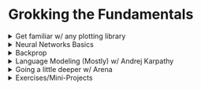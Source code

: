 # Grokking the Fundamentals

<details>

<summary>Get familiar w/ any plotting library</summary>

* I would recommend Plotly
  * If you're interested in Plotly, see [this](https://www.perfectlynormal.co.uk/blog-plotly-widgets) and play around for an hour or so while using Anki to memorize all the basics

</details>

<details>

<summary>Neural Networks Basics</summary>

* Videos
  * Watch up to (but not including) “backpropagation calculus” from 3Blue1Brown's Neural Networks [playlist](https://www.3blue1brown.com/topics/neural-networks)&#x20;
* Revisit and complete the [coding page](coding.md) until the second stop.
* Practice
  * [How Does a Neural Network Really Work](https://www.kaggle.com/code/jhoward/how-does-a-neural-net-really-work)
  * [Linear Model and Neural Net From Scratch](https://www.kaggle.com/code/jhoward/linear-model-and-neural-net-from-scratch)
  * **How to practice** (relevant for all future Andrej Karpathy videos as well)
    * Run each cell and understand why it works. If you don't get it, ask GPT until you do. **Don't let your eyes glaze over and start skimming.**
      * Create a new cell that describes what the original cell does in comments. Include the basic functionality and hints for any particularly thorny implementation details as well as _why_.
      * Re-implement in your new cell&#x20;
    * Once you feel like you understand each cell, condense cells until each one represents a significant "chunk".&#x20;
      * Do the same process as above
    * Remove all hints and try to do the whole thing by yourself. At most, keep a bulleted list of all the high-level logical "chunks". &#x20;
    * Ideally, you want to now do the whole thing with new specifications (new dataset, slightly different architecture, etc).
  * (Recommended Bonus): go through the [fastbook version ](https://github.com/fastai/fastbook/blob/master/04_mnist_basics.ipynb)of this lesson. If you've already practiced extensively with the previous 2 notebooks, you can go through this relatively quickly and just understand each cell.&#x20;
* Revisit and complete the [last section of the coding page](coding.md#getting-better-with-tensors).
* Progress check:
  * Be able to answer the questions at the end of the fastbook.&#x20;
  * Understand weights as encoding transformations of space.
  * Build the intuition that a neural network is essentially the same thing as the line of best fit in a linear regression, except just bigger and more complex.&#x20;

</details>

<details>

<summary>Backprop</summary>

* Watch both of Artem Kirsanov's [lovely explainer](https://youtu.be/SmZmBKc7Lrs) on backprop and 3B1B's [backpropagation calculus](https://www.3blue1brown.com/lessons/backpropagation-calculus) (definitely read through the text after watching the video; it helps a lot with clarification)
* Watch Andrej Karpathy's lecture on [neural networks](https://youtu.be/VMj-3S1tku0) (it's okay if some of the exact backprop stuff doesn't make complete sense quite yet)
  * For all Andrej Karpathy videos, make sure you read the descriptions. They usually have Colab notebooks to follow along in and questions + exercises.&#x20;
    * I would recommend either following along in the Colab notebook provided but pausing every so often to re-implement yourself or just following along and implementing in a separate Colab notebook. Also, always try to work on at least one of the exercises.&#x20;
* Progress check
  * Really, truly, genuinely, understand that a neural net is just a function that is trying to fit some points in a space in a way that allows it to predict future points with as much accuracy as possible. Artem Kirsanov's video builds some good intuition for that.&#x20;
    * If you've taken a statistics class or followed along the statistics page, and remember looking at least-squares regression lines, just think of a neural network as a more complicated form of that.&#x20;
      * Now, if you'll recall things like underfitting/overfitting, being wary of extrapolation, using metrics and other graphs to evaluate fit, and the impact that outliers can have on the line, things will feel very familiar as you continue to watch Andrej Karpathy videos in future sections.
  * Understand that backpropagation is just the chain rule on multivariate functions.
  * More on "neurons that fire together, wire together": Hopefully this is another helpful way to understand _why_ neural nets learn if the linear regression analogy didn't help. At the very first layer, you have a pure representation of the input. At the very last layer, you have the output and the loss. From there, as you go back and make the connections with the brightest neurons higher, it "wires together" the brightest neurons. Then, at the last layer, the representation of the image will be fused with that overall chain. Neurons that fire when "seeing" a 2, will wire with those while "thinking" about a 2, and those will wire at the end with the neuron that outpus a 2. This is also why there's so much randomness. Which neurons get wired together is pretty heavily dependent on the initial random values that you set the weights to, so different neurons (at least in such a small model) won't necessarily pick up on the patterns that you might expect in the way you might expect. &#x20;

- [Become a backprop ninja part 1](https://arena3-chapter0-fundamentals.streamlit.app/\[0.4]_Backprop) :)
  * A lot might feel repetitive so skim if necessary. The last section is definitely worthwhile in it's entirety.&#x20;
  * Note: When I first went through ARENA, I didn't notice the colab notebooks at the top and was doing everything in my own Jupyter notebook. Definitely use the colab notebook provided for exercises to check your answers.&#x20;

</details>

<details>

<summary>Language Modeling (Mostly) w/ Andrej Karpathy </summary>

* **Meta-note**: for each video that has exercises in the description, try to answer all the questions and do at least one of the coding exercises. I didn't think to check the description until I looked at the videos again while linking them here. I have answers to some of the exercises [here](https://github.com/Vihaan3/Karpathy-Exercises/tree/main). &#x20;
* [Language Modeling Part 1: Makemore](https://www.youtube.com/watch?v=PaCmpygFfXo)
  * Make sure you understand all of the Pytorch operations
  * Explain broadcasting
  * What is negative log-likelihood?
  * What is softmax?
  * What were the two different models trained in the video? What are the key differences? Why might you prefer the second over the first (even if they have near-identical results as of now)?
* [Language Modeling Part 2: MLP](https://youtu.be/TCH_1BHY58I)
  * Why do you split into train/dev/test splits? Roughly what proportions are standard?
  * Why do you use minibatches? This video builds good intuition to what 3b1b mentions here: [https://youtu.be/Ilg3gGewQ5U?t=613](https://youtu.be/Ilg3gGewQ5U?t=613).
  * How do you find a good initial learning rate?
* [Language Modeling Part 3: MLP Internals](https://youtu.be/P6sfmUTpUmc)
  * Explain Kaiming init.&#x20;
    * Why do you even want to use it?&#x20;
    * How do you do it?
    * Why was it a breakthrough?
  * Repeat the above for batchnorm.
  * Take note of the different visualizations. What is each of them supposed to tell you? What do they look like when things are good? What do they look like when things are broken?
    * Make sure you can reproduce the visualizations using whatever plotting library you've learned.&#x20;
* [Become a backprop ninja part 2](https://youtu.be/q8SA3rM6ckI) :).
  * Do your best. I think it really helps build intuition for how gradients "flow" through a neural net.
* [Language Modeling Part 4: Wavenet](https://youtu.be/t3YJ5hKiMQ0)
* You'll notice that there are still a couple of videos left in Andrej's course. That's not a mistake! We'll get back them later.

</details>

<details>

<summary>Going a little deeper w/ Arena</summary>

* [Ray Tracing](https://arena3-chapter0-fundamentals.streamlit.app/\[0.1]_Ray_Tracing): I didn't do this during my first pass through the ARENA material, and I found that it was actually really helpful for upskilling w/ Pytorch.&#x20;
* [CNNs and ResNets](https://arena3-chapter0-fundamentals.streamlit.app/\[0.2]_CNNs_&_ResNets): This will probably feel somewhat familiar to the later Karpathy videos, and you can skip around a bit but I think it's good practice w/ Pytorch modules.
* [Optimization](https://arena3-chapter0-fundamentals.streamlit.app/\[0.3]_Optimization): This is a really important chapter.&#x20;
  * What is the advantage of the Adam Optimizer?
    * It combines two techniques:&#x20;
      * using the sum of the gradient: for speed and to escape local minima&#x20;
      * using the sum of gradient squared: allows you to move in sparse directions because you are dividing the learning rate by the square of the gradients (parameters that have had large gradients and therefore large updates in the past will have lower learning rates while parameters that have had smaller gradients and therefore smaller updates will have higher learning rates.)
* [GANs and VAEs](https://arena3-chapter0-fundamentals.streamlit.app/\[0.5]_VAEs_&_GANs): Don't feel like there's that much conceptually new covered (besides the intro to VAEs and GANs) but I thought it was a nice way to tie everything in this section together.&#x20;

</details>

<details>

<summary>Exercises/Mini-Projects</summary>

You should stop here and really work on some exercises/mini-projects that can help you actually understand what you've learnt. One of the issues with really good educators is that good lessons can make it easy to feel like you know far more than you actually do.&#x20;

* If you haven't already, really do try some of the Karpathy exercises. I have answers to some of what I considered the harder ones [here](https://github.com/Vihaan3/Karpathy-Exercises/blob/main/Karpathy_Exercises.ipynb).
* [Autodiff](https://github.com/UlisseMini/light) for another language that you know (basically replicate the basics of Pytorch but in another language).&#x20;
* Write a [neural network class](https://github.com/Elijah-Bodden/Numpy-NN) purely in numpy.

</details>
